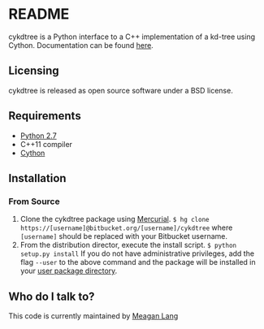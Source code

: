 # README #
cykdtree is a Python interface to a C++ implementation of a kd-tree using Cython. Documentation can be found [here](http://cykdtree.readthedocs.io/en/latest/).

## Licensing ##
cykdtree is released as open source software under a BSD license.

## Requirements ##
* [Python 2.7](https://www.python.org/download/releases/2.7/)
* C++11 compiler
* [Cython](http://cython.org/)

## Installation ##

### From Source ###
1. Clone the cykdtree package using [Mercurial](https://www.mercurial-scm.org/).
```$ hg clone https://[username]@bitbucket.org/[username]/cykdtree``` 
where ```[username]``` should be replaced with your Bitbucket username. 
2. From the distribution director, execute the install script. ```$ python setup.py install```
If you do not have administrative privileges, add the flag ```--user``` to the above command and the package will be installed in your [user package directory](https://docs.python.org/2/install/#alternate-installation-the-user-scheme).


## Who do I talk to? ##
This code is currently maintained by [Meagan Lang](mailto:langmm.astro@gmail.com)